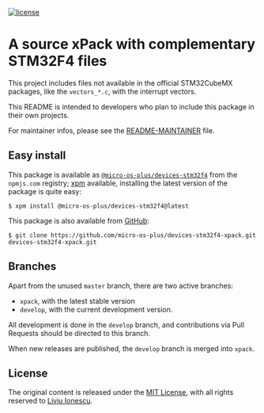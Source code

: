 [![license](https://img.shields.io/github/license/micro-os-plus/devices-stm32f4-xpack)](https://github.com/micro-os-plus/devices-stm32f4-xpack/blob/xpack/LICENSE)

# A source xPack with complementary STM32F4 files

This project includes files not available in the official STM32CubeMX packages,
like the `vectors_*.c`, with the interrupt vectors.

This README is intended to developers who plan to include this package
in their own projects.

For maintainer infos, please see the [README-MAINTAINER](README-MAINTAINER.md) file.

## Easy install

This package is available as
[`@micro-os-plus/devices-stm32f4`](https://www.npmjs.com/package/@micro-os-plus/devices-stm32f4)
from the `npmjs.com` registry; [xpm](https://xpack.github.io/xpm/)
available, installing the latest version of the package is quite easy:

```console
$ xpm install @micro-os-plus/devices-stm32f4@latest
```

This package is also available from
[GitHub](https://github.com/micro-os-plus/devices-stm32f4-xpack):

```console
$ git clone https://github.com/micro-os-plus/devices-stm32f4-xpack.git devices-stm32f4-xpack.git
```

## Branches

Apart from the unused `master` branch, there are two active branches:

- `xpack`, with the latest stable version
- `develop`, with the current development version.

All development is done in the `develop` branch, and contributions via
Pull Requests should be directed to this branch.

When new releases are published, the `develop` branch is merged
into `xpack`.

## License

The original content is released under the
[MIT License](https://opensource.org/licenses/MIT), with all rights reserved to
[Liviu Ionescu](https://github.com/ilg-ul).
